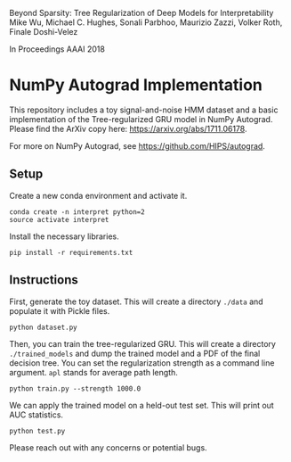 Beyond Sparsity: Tree Regularization of Deep Models for Interpretability
Mike Wu, Michael C. Hughes, Sonali Parbhoo, Maurizio Zazzi, Volker Roth, Finale Doshi-Velez

In Proceedings AAAI 2018

# NumPy Autograd Implementation

This repository includes a toy signal-and-noise HMM dataset and a basic implementation of the Tree-regularized GRU model in NumPy Autograd. Please find the ArXiv copy here: https://arxiv.org/abs/1711.06178. 

For more on NumPy Autograd, see https://github.com/HIPS/autograd.

## Setup

Create a new conda environment and activate it.

```
conda create -n interpret python=2
source activate interpret
```

Install the necessary libraries.

```
pip install -r requirements.txt
```

## Instructions

First, generate the toy dataset. This will create a directory `./data` and populate it with Pickle files.

```
python dataset.py
```

Then, you can train the tree-regularized GRU. This will create a directory `./trained_models` and dump the trained model and a PDF of the final decision tree. You can set the regularization strength as a command line argument. `apl` stands for average path length.

```
python train.py --strength 1000.0
```

We can apply the trained model on a held-out test set. This will print out AUC statistics.

```
python test.py
```

Please reach out with any concerns or potential bugs.
